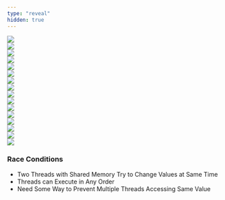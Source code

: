 ```yaml
---
type: "reveal"
hidden: true
---
```

<section>
    <img class="plain stretch" src="/images/10/410_10_race1_1.svg">
</section>
<section>
    <img class="plain stretch" src="/images/10/410_10_race1_2.svg">
</section>
<section>
    <img class="plain stretch" src="/images/10/410_10_race1_3.svg">
</section>
<section>
    <img class="plain stretch" src="/images/10/410_10_race1.svg">
</section>
<section>
    <img class="plain stretch" src="/images/10/410_10_race2_1.svg">
</section>
<section>
    <img class="plain stretch" src="/images/10/410_10_race2_2.svg">
</section>
<section>
    <img class="plain stretch" src="/images/10/410_10_race2_3.svg">
</section>
<section>
    <img class="plain stretch" src="/images/10/410_10_race2_4.svg">
</section>
<section>
    <img class="plain stretch" src="/images/10/410_10_race2_5.svg">
</section>
<section>
    <img class="plain stretch" src="/images/10/410_10_race2.svg">
</section>
<section>
    <img class="plain stretch" src="/images/10/410_10_race3_1.svg">
</section>
<section>
    <img class="plain stretch" src="/images/10/410_10_race3_2.svg">
</section>
<section>
    <img class="plain stretch" src="/images/10/410_10_race3_3.svg">
</section>
<section>
    <img class="plain stretch" src="/images/10/410_10_race3_4.svg">
</section>
<section>
    <img class="plain stretch" src="/images/10/410_10_race3_5.svg">
</section>
<section>
    <img class="plain stretch" src="/images/10/410_10_race3.svg">
</section>
<section>
    <h3>Race Conditions</h3>
    <ul>
        <li>Two Threads with Shared Memory Try to Change Values at Same Time</li>
        <li>Threads can Execute in Any Order</li>
        <li>Need Some Way to Prevent Multiple Threads Accessing Same Value</li>
    </ul>
</section>